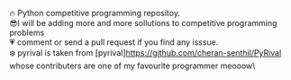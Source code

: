 :fire: Python competitive programming repositoy.\
:sunglasses:I will be adding more and more sollutions to competitive programming problems \
:heartpulse:  comment or send a pull request if you find any isssue.\
:snowflake:  pyrival is taken from [pyrival]<https://github.com/cheran-senthil/PyRival> whose contributers are one of my favourite programmer meooow\
